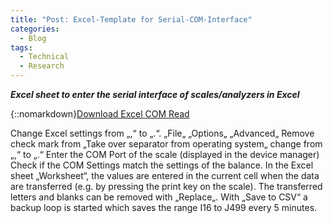 ```yaml
---
title: "Post: Excel-Template for Serial-COM-Interface"
categories:
  - Blog
tags:
  - Technical
  - Research
---
```


***Excel sheet to enter the serial interface of scales/analyzers in Excel***


{::nomarkdown}<a href="https://github.com/saftione/blog/raw/master/assets/excel_com_read_5.0.xlsm" class="btn" target="_blank">Download Excel COM Read</a>


Change Excel settings from „,“ to „.“.
„File„
„Options„
„Advanced„
Remove check mark from „Take over separator from operating system„
change from „,“ to „.“
Enter the COM Port of the scale (displayed in the device manager)
Check if the COM Settings match the settings of the balance.
In the Excel sheet „Worksheet“, the values are entered in the current cell when the data are transferred (e.g. by pressing the print key on the scale).
The transferred letters and blanks can be removed with „Replace„.
With „Save to CSV“ a backup loop is started which saves the range I16 to J499 every 5 minutes.
